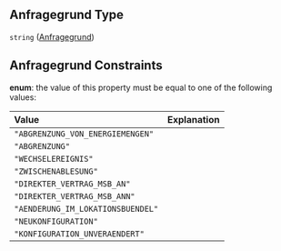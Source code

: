 ## Anfragegrund Type

`string` ([Anfragegrund](anfragegrund.md))

## Anfragegrund Constraints

**enum**: the value of this property must be equal to one of the following values:

| Value                             | Explanation |
| :-------------------------------- | :---------- |
| `"ABGRENZUNG_VON_ENERGIEMENGEN"`  |             |
| `"ABGRENZUNG"`                    |             |
| `"WECHSELEREIGNIS"`               |             |
| `"ZWISCHENABLESUNG"`              |             |
| `"DIREKTER_VERTRAG_MSB_AN"`       |             |
| `"DIREKTER_VERTRAG_MSB_ANN"`      |             |
| `"AENDERUNG_IM_LOKATIONSBUENDEL"` |             |
| `"NEUKONFIGURATION"`              |             |
| `"KONFIGURATION_UNVERAENDERT"`    |             |
